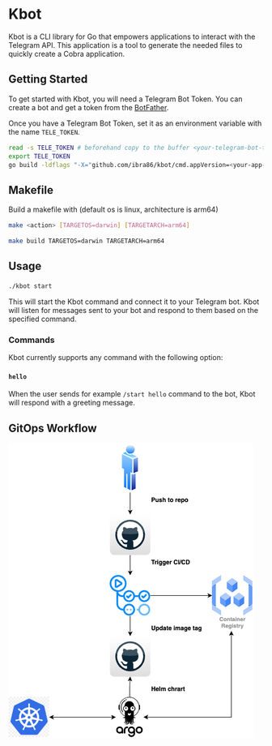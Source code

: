 # Kbot

Kbot is a CLI library for Go that empowers applications to interact with the Telegram API. This application is a tool to generate the needed files to quickly create a Cobra application.

## Getting Started

To get started with Kbot, you will need a Telegram Bot Token. You can create a bot and get a token from the [BotFather](https://t.me/BotFather).

Once you have a Telegram Bot Token, set it as an environment variable with the name `TELE_TOKEN`.

```sh
read -s TELE_TOKEN # beforehand copy to the buffer <your-telegram-bot-token>
export TELE_TOKEN
go build -ldflags "-X="github.com/ibra86/kbot/cmd.appVersion=<your-app-version>
```
## Makefile

Build a makefile with (default os is linux, architecture is arm64)
```sh
make <action> [TARGETOS=darwin] [TARGETARCH=arm64]
```

```sh
make build TARGETOS=darwin TARGETARCH=arm64
```


## Usage

```sh
./kbot start
```

This will start the Kbot command and connect it to your Telegram bot. Kbot will listen for messages sent to your bot and respond to them based on the specified command.

### Commands

Kbot currently supports any command with the following option:

#### `hello`

When the user sends for example `/start hello` command to the bot, Kbot will respond with a greeting message.

## GitOps Workflow

![GitOps_Workflow](git-ops.drawio.png)
